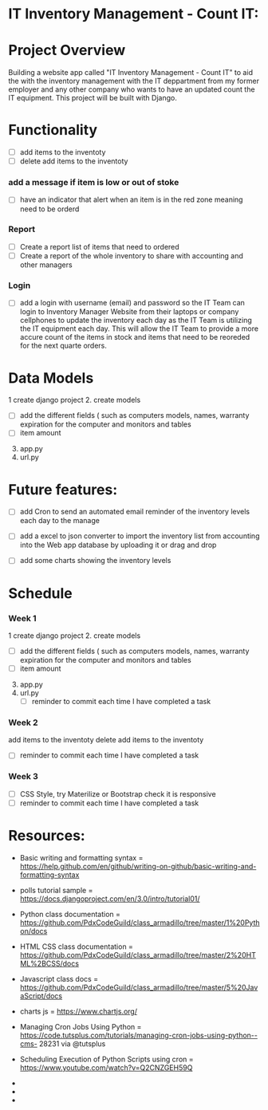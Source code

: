 # IT Inventory Management - Count IT: 


# Project Overview
Building a website app called "IT Inventory Management - Count IT" to aid the with the inventory management with the IT deppartment from my former employer and any other company who wants to have an updated count the IT equipment. This project will be built with Django.


# Functionality

 -[ ] add items to the inventoty
 -[ ] delete add items to the inventoty
 ### add a message if item is low or out of stoke
 -[ ] have an indicator that alert when an item is in the red zone meaning need to be orderd 
 ### Report 
 -[ ] Create a report list of items that need to ordered
 -[ ] Create a report of the whole inventory to share with accounting and other managers 
  ### Login
 -[ ] add a login with username (email) and password so the IT Team can login to Inventory Manager Website from their laptops or company cellphones to update the inventory each day as the IT Team is utilizing the IT equipment each day. This will allow the IT Team to provide a more accure count of the items in stock and items that need to be reoreded for the next quarte orders.
   
 
# Data Models
1 create django project
2. create models
   -[ ] add the different fields ( such as computers models, names, warranty expiration for the computer and monitors and tables
   -[ ] item amount 
3. app.py
4. url.py


# Future features:
- [ ] add Cron to send an automated email reminder of the inventory levels each day to the manage
- [ ] add a excel to json converter to import the inventory list from accounting into the Web app database by uploading it or drag and drop
 -[ ] add some charts showing the inventory levels 


# Schedule

### Week 1
1 create django project
2. create models
   -[ ] add the different fields ( such as computers models, names, warranty expiration for the computer and monitors and tables
   -[ ] item amount 
3. app.py
4. url.py
   -[ ] reminder  to commit each time I have completed a task 

### Week 2

add items to the inventoty
delete add items to the inventoty
-[ ] reminder  to commit each time I have completed a task 



### Week 3
  -[ ] CSS Style, try Materilize or Bootstrap check it is responsive
  -[ ] reminder  to commit each time I have completed a task 
  
# Resources:

  - Basic writing and formatting syntax = https://help.github.com/en/github/writing-on-github/basic-writing-and-formatting-syntax
  
  - polls tutorial sample = https://docs.djangoproject.com/en/3.0/intro/tutorial01/
  
  - Python class documentation = https://github.com/PdxCodeGuild/class_armadillo/tree/master/1%20Python/docs
  
  - HTML CSS class documentation = https://github.com/PdxCodeGuild/class_armadillo/tree/master/2%20HTML%2BCSS/docs
  
  - Javascript class docs = https://github.com/PdxCodeGuild/class_armadillo/tree/master/5%20JavaScript/docs
  - charts js = https://www.chartjs.org/
  
  - Managing Cron Jobs Using Python = https://code.tutsplus.com/tutorials/managing-cron-jobs-using-python--cms-       28231 via @tutsplus 
  
  - Scheduling Execution of Python Scripts using cron = https://www.youtube.com/watch?v=Q2CNZGEH59Q
  - 
  -
  -
  

  
